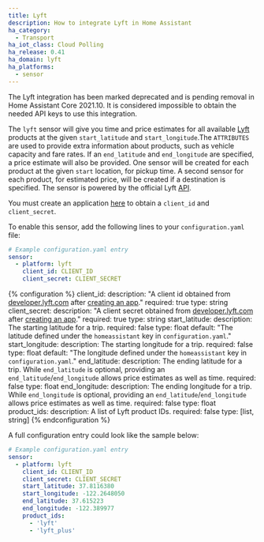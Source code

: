 ```yaml
---
title: Lyft
description: How to integrate Lyft in Home Assistant
ha_category:
  - Transport
ha_iot_class: Cloud Polling
ha_release: 0.41
ha_domain: lyft
ha_platforms:
  - sensor
---
```


<div class="note warning">
The Lyft integration has been marked deprecated and is pending removal in Home Assistant Core 2021.10.
It is considered impossible to obtain the needed API keys to use this integration.
</div>


The `lyft` sensor will give you time and price estimates for all available [Lyft](https://lyft.com) products at the given `start_latitude` and `start_longitude`.The `ATTRIBUTES` are used to provide extra information about products, such as vehicle capacity and fare rates. If an `end_latitude` and `end_longitude` are specified, a price estimate will also be provided. One sensor will be created for each product at the given `start` location, for pickup time. A second sensor for each product, for estimated price, will be created if a destination is specified. The sensor is powered by the official Lyft [API](https://developer.lyft.com/docs).

You must create an application [here](https://www.lyft.com/developers/apps) to obtain a `client_id` and `client_secret`.

To enable this sensor, add the following lines to your `configuration.yaml` file:

```yaml
# Example configuration.yaml entry
sensor:
  - platform: lyft
    client_id: CLIENT_ID
    client_secret: CLIENT_SECRET
```

{% configuration %}
client_id:
  description: "A client id obtained from [developer.lyft.com](https://developer.lyft.com) after [creating an app](https://www.lyft.com/developers/apps)."
  required: true
  type: string
client_secret:
  description: "A client secret obtained from [developer.lyft.com](https://developer.lyft.com) after [creating an app](https://www.lyft.com/developers/apps)."
  required: true
  type: string
start_latitude:
  description: The starting latitude for a trip.
  required: false
  type: float
  default: "The latitude defined under the `homeassistant` key in `configuration.yaml`."
start_longitude:
  description: The starting longitude for a trip.
  required: false
  type: float
  default: "The longitude defined under the `homeassistant` key in `configuration.yaml`."
end_latitude:
  description: The ending latitude for a trip. While `end_latitude` is optional, providing an `end_latitude`/`end_longitude` allows price estimates as well as time.
  required: false
  type: float
end_longitude:
  description: The ending longitude for a trip. While `end_longitude` is optional, providing an `end_latitude`/`end_longitude` allows price estimates as well as time.
  required: false
  type: float
product_ids:
  description: A list of Lyft product IDs.
  required: false
  type: [list, string]
{% endconfiguration %}

A full configuration entry could look like the sample below:

```yaml
# Example configuration.yaml entry
sensor:
  - platform: lyft
    client_id: CLIENT_ID
    client_secret: CLIENT_SECRET
    start_latitude: 37.8116380
    start_longitude: -122.2648050
    end_latitude: 37.615223
    end_longitude: -122.389977
    product_ids:
      - 'lyft'
      - 'lyft_plus'
```
